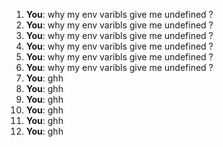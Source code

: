 1. **You**: why my env varibls give me undefined ?
2. **You**: why my env varibls give me undefined ?
3. **You**: why my env varibls give me undefined ?
4. **You**: why my env varibls give me undefined ?
5. **You**: why my env varibls give me undefined ?
6. **You**: why my env varibls give me undefined ?
7. **You**: ghh
8. **You**: ghh
9. **You**: ghh
10. **You**: ghh
11. **You**: ghh
12. **You**: ghh